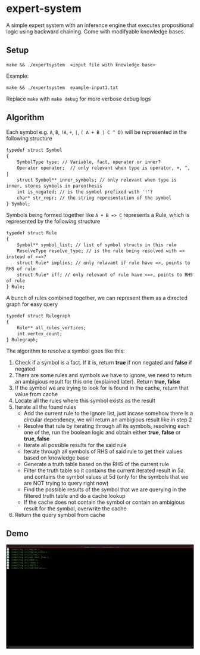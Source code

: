 # expert-system

A simple expert system with an inference engine that executes propositional logic using backward chaining. Come with modifyable knowledge bases.

## Setup
```
make && ./expertsystem  <input file with knowledge base> 
```

Example:
```
make && ./expertsystem  example-input1.txt 
```

Replace `make` with `make debug` for more verbose debug logs

## Algorithm
Each symbol e.g. `A`, `B`, `!A`, `+`, `|`, `( A + B | C ^ D)` will be represented in the following structure

```
typedef struct Symbol
{
	SymbolType type; // Variable, fact, operator or inner?
	Operator operator;	// only relevant when type is operator, +, ^, | 
	struct Symbol** inner_symbols; // only relevant when type is inner, stores symbols in parenthesis
	int is_negated; // is the symbol prefixed with '!'?
	char* str_repr; // the string representation of the symbol
} Symbol;
```

Symbols being formed together like `A + B => C` represents a Rule, which is represented by the following structure

```
typedef struct Rule
{
	Symbol** symbol_list; // list of symbol structs in this rule
	ResolveType resolve_type; // is the rule being resolved with => instead of <=>?
	struct Rule* implies; // only relavant if rule have =>, points to RHS of rule
	struct Rule* iff; // only relevant of rule have <=>, points to RHS of rule
} Rule;
```

A bunch of rules combined together, we can represent them as a directed graph for easy query
```
typedef struct Rulegraph 
{
	Rule** all_rules_vertices;
	int vertex_count;
} Rulegraph;
```
The algorithm to resolve a symbol goes like this:
1. Check if a symbol is a fact. If it is, return **true** if non negated and **false** if negated
2. There are some rules and symbols we have to ignore, we need to return an ambigious result for this one (explained later). Return **true, false**
3. If the symbol we are trying to look for is found in the cache, return that value from cache
4. Locate all the rules where this symbol exists as the result
5. Iterate all the found rules
	- Add the current rule to the ignore list, just incase somehow there is a circular dependency, we will return an ambigious result like in step 2
	- Resolve that rule by iterating through all its symbols, resolving each one of the, run the boolean logic and obtain either **true**, **false** or **true, false**
	- Iterate all possible results for the said rule
	- Iterate through all symbols of RHS of said rule to get their values based on knowledge base
	- Generate a truth table based on the RHS of the current rule 
	- Filter the truth table so it contains the current iterated result in 5a. and contains the symbol values at 5d (only for the symbols that we are NOT trying to query right now)
	- Find the possible results of the symbol that we are querying in the filtered truth table and do a cache lookup
	- If the cache does not contain the symbol or contain an ambigious result for the symbol, overwrite the cache
6. Return the query symbol from cache

## Demo
![demo.gif](https://raw.githubusercontent.com/neosizzle/expert-system/main/demo.gif)
